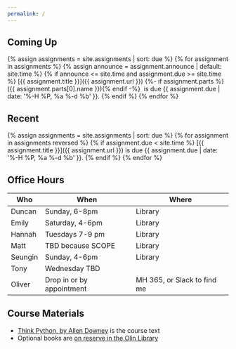 ```yaml
---
permalink: /
---
```


## Coming Up

{% assign assignments = site.assignments | sort: due %}
{% for assignment in assignments %}
{% assign announce = assignment.announce | default: site.time %}
{% if announce <= site.time and assignment.due >= site.time %}
[{{ assignment.title }}]({{ assignment.url }})
{%- if assignment.parts %} ({{ assignment.parts[0].name }}){% endif -%}
&nbsp;is due {{ assignment.due | date: '%-H %P, %a %-d %b' }}.
{% endif %}
{% endfor %}

## Recent

{% assign assignments = site.assignments | sort: due %}
{% for assignment in assignments reversed %}
{% if assignment.due < site.time %}
[{{ assignment.title }}]({{ assignment.url }}) is due {{ assignment.due | date: '%-H %P, %a %-d %b' }}.
{% endif %}
{% endfor %}

## Office Hours

| Who     | When                      | Where                       |
|---------|---------------------------|-----------------------------|
| Duncan  | Sunday, 6-8pm             | Library                     |
| Emily   | Saturday, 4-6pm           | Library                     |
| Hannah  | Tuesdays 7-9 pm           | Library                     |
| Matt    | TBD because SCOPE         | Library                     |
| Seungin | Sunday, 4-6pm             | Library                     |
| Tony    | Wednesday TBD             |                             |
| Oliver  | Drop in or by appointment | MH 365, or Slack to find me |

## Course Materials

* [Think Python, by Allen Downey](http://greenteapress.com/wp/think-python-2e/) is the course text
* Optional books are [on reserve in the Olin Library](https://olin.tind.io/record/1512034?ln=en)
